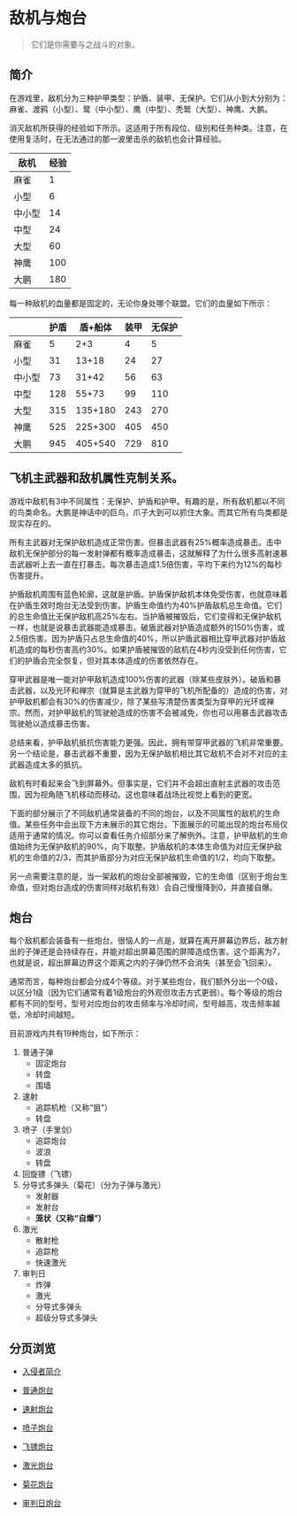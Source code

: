# 敌机与炮台

> 它们是你需要与之战斗的对象。

## 简介

在游戏里，敌机分为三种护甲类型：护盾、装甲、无保护。它们从小到大分别为：麻雀、渡鸦（小型）、鹭（中小型）、鹰（中型）、秃鹫（大型）、神鹰、大鹏。

消灭敌机所获得的经验如下所示。这适用于所有段位、级别和任务种类。注意，在使用复活时，在无法通过的那一波里击杀的敌机也会计算经验。

| 敌机   | 经验 |
| ------ | ---- |
| 麻雀   | 1    |
| 小型   | 6    |
| 中小型 | 14   |
| 中型   | 24   |
| 大型   | 60   |
| 神鹰   | 100  |
| 大鹏   | 180  |

每一种敌机的血量都是固定的，无论你身处哪个联盟。它们的血量如下所示：

|        | 护盾 | 盾+船体 | 装甲 | 无保护 |
| ------ | ---- | ------- | ---- | ------ |
| 麻雀   | 5    | 2+3     | 4    | 5      |
| 小型   | 31   | 13+18   | 24   | 27     |
| 中小型 | 73   | 31+42   | 56   | 63     |
| 中型   | 128  | 55+73   | 99   | 110    |
| 大型   | 315  | 135+180 | 243  | 270    |
| 神鹰   | 525  | 225+300 | 405  | 450    |
| 大鹏   | 945  | 405+540 | 729  | 810    |

## 飞机主武器和敌机属性克制关系。

游戏中敌机有3中不同属性：无保护、护盾和护甲。有趣的是，所有敌机都以不同的鸟类命名。大鹏是神话中的巨鸟，爪子大到可以抓住大象。而其它所有鸟类都是现实存在的。

所有主武器对无保护敌机造成正常伤害。但暴击武器有25%概率造成暴击。击中敌机无保护部分的每一发射弹都有概率造成暴击，这就解释了为什么很多高射速暴击武器听上去一直在打暴击。每次暴击造成1.5倍伤害，平均下来约为12%的每秒伤害提升。

护盾敌机周围有蓝色轮廓，这就是护盾。护盾保护敌机本体免受伤害，也就意味着在护盾生效时炮台无法受到伤害。护盾生命值约为40%护盾敌机总生命值。它们的总生命值比无保护敌机高25%左右。当护盾被摧毁后，它们变得和无保护敌机一样，也就是说暴击武器能造成暴击。破盾武器对护盾造成额外的150%伤害，或2.5倍伤害。因为护盾只占总生命值的40%，所以护盾武器相比穿甲武器对护盾敌机造成的每秒伤害高约30%。如果护盾被摧毁的敌机在4秒内没受到任何伤害，它们的护盾会完全恢复，但对其本体造成的伤害依然存在。

穿甲武器是唯一能对护甲敌机造成100%伤害的武器（除某些皮肤外）。破盾和暴击武器，以及光环和禅宗（就算是主武器为穿甲的飞机所配备的）造成的伤害，对护甲敌机都会有30%的伤害减少，除了某些写清楚伤害类型为穿甲的光环或禅宗。然而，对护甲敌机的驾驶舱造成的伤害不会被减免，你也可以用暴击武器攻击驾驶舱以造成暴击伤害。

总结来看，护甲敌机抵抗伤害能力更强。因此，拥有带穿甲武器的飞机非常重要。另一个结论是，暴击武器不重要，因为无保护敌机相比其它敌机不会对不对应的主武器造成太多的抵抗。

敌机有时看起来会飞到屏幕外。但事实是，它们并不会超出直射主武器的攻击范围，因为视角随飞机移动而移动。这也意味着战场比视觉上看到的更宽。

下面的部分展示了不同敌机通常装备的不同的炮台，以及不同属性的敌机的生命值。某些任务中会出现下方未展示的其它炮台。下面展示的可能出现的炮台布局仅适用于通常的情况。你可以查看任务介绍部分来了解例外。注意，护甲敌机的生命值始终为无保护敌机的90%，向下取整。护盾敌机的本体生命值为对应无保护敌机的生命值的2/3，而其护盾部分为对应无保护敌机生命值的1/2，均向下取整。

另一点需要注意的是，当一架敌机的炮台全部被摧毁，它的生命值（区别于炮台生命值，但对炮台造成的伤害同样对敌机有效）会自己慢慢降到0，并直接自爆。

## 炮台

每个敌机都会装备有一些炮台。很恼人的一点是，就算在离开屏幕边界后，敌方射出的子弹还是会持续存在，并能对超出屏幕范围的屏障造成伤害。这个距离为7，也就是说，超出屏幕边界这个距离之内的子弹仍然不会消失（甚至会飞回来）。

通常而言，每种炮台都会分成4个等级。对于某些炮台，我们额外分出一个0级，以区分1级（因为它们通常有着1级炮台的外观但攻击方式更弱）。每个等级的炮台都有不同的型号，型号对应炮台的攻击频率与冷却时间，型号越高，攻击频率越低，冷却时间越短。

目前游戏内共有19种炮台，如下所示：

1. 普通子弹
    - 固定炮台
    - 转盘
    - 围墙
2. 速射
    - 追踪机枪（又称“狙”）
    - 转盘
3. 喷子（手里剑）
    - 追踪炮台
    - 波浪
    - 转盘
4. 回旋镖（飞镖）
5. 分导式多弹头（菊花）（分为子弹与激光）
    - 发射器
    - 发射台
    - **笼状（又称“自爆”）**
6. 激光
    - 散射枪
    - 追踪枪
    - 快速激光
7. 审判日
    - 炸弹
    - 激光
    - 分导式多弹头
    - 超级分导式多弹头

## 分页浏览

- [入侵者简介](Invaders.md)

- [普通炮台](Pellets.md)
- [速射炮台](Darts.md)
- [喷子炮台](Shurikens.md)
- [飞镖炮台](Boomerangs.md)
- [激光炮台](Lasers.md)
- [菊花炮台](MIRVs.md)
- [审判日炮台](Doomsdays.md)
